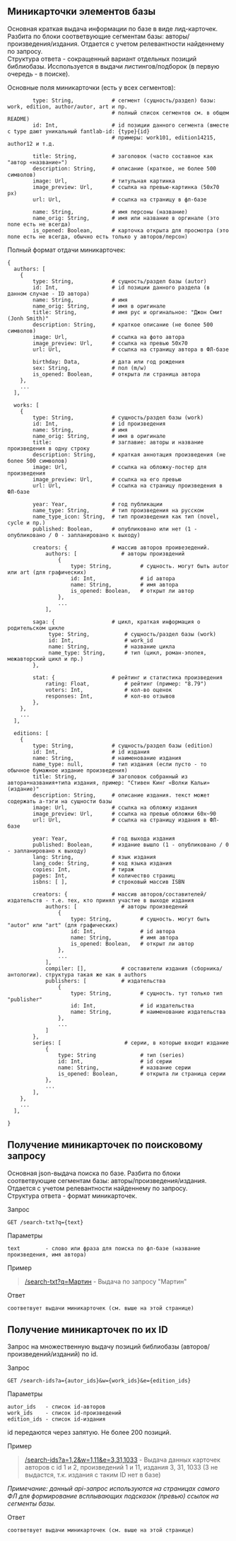 ## Миникарточки элементов базы

Основная краткая выдача информации по базе в виде лид-карточек. Разбита по блоки соответвующие сегментам базы: авторы/произведения/издания. Отдается с учетом релевантности найденнему по запросу.  
Структура ответа - сокращенный вариант отдельных позиций библиобазы. Исспользуется в выдачи листингов/подборок (в первую очередь - в поиске).  

Основные поля миникарточки (есть у всех сегментов):
```
        type: String,            # сегмент (сущность/раздел) базы: work, edition, author/autor, art и пр. 
                                 # полный список сегментов см. в общем README)
        id: Int,                 # id позиции данного сегмента (вместе с type дают уникальный fantlab-id: {type}{id}
                                 # примеры: work101, edition14215, author12 и т.д.

        title: String,           # заголовок (часто составное как "автор «название»")
        description: String,     # описание (краткое, не более 500 символов)
        image: Url,              # титульная картинка
        image_preview: Url,      # ссылка на превью-картинка (50х70 px)
        url: Url,                # ссылка на страницу в фл-базе

        name: String,            # имя персоны (название)
        name_orig: String,       # имя или название в оргинале (это поле есть не всегда)
        is_opened: Boolean,      # карточка открыта для просмотра (это поле есть не всегда, обычно есть только у авторов/персон)
```



Полный формат отдачи миникарточек:
```
{
  authors: [
    {
        type: String,            # сущность/раздел базы (autor)
        id: Int,                 # id позиции данного раздела (в данном случае - ID автора)
        name: String,            # имя
        name_orig: String,       # имя в оригинале
        title: String,           # имя рус и оргинальное: "Джон Смит (Jonh Smith)"
        description: String,     # краткое описание (не более 500 символов)
        image: Url,              # ссылка на фото автора
        image_preview: Url,      # ссылка на превью 50х70
        url: Url,                # ссылка на страницу автора в ФЛ-базе

        birthday: Data,          # дата или год рождения
        sex: String,             # пол (m/w)
        is_opened: Boolean,      # открыта ли страница автора
    },
    ...
  ],

  works: [
    {
        type: String,            # сущность/раздел базы (work)
        id: Int,                 # id произведения
        name: String,            # имя
        name_orig: String,       # имя в оригинале
        title:                   # заглавие: авторы и название произведения в одну строку
        description: String,     # краткая аннотация произведения (не более 500 символов)
        image: Url,              # ссылка на обложку-постер для произведения
        image_preview: Url,      # ссылка на его превью
        url: Url,                # ссылка на страницу произведения в ФЛ-базе

        year: Year,              # год публикации
        name_type: String,       # тип произведения на русском
        name_type_icon: String,  # тип произведения как тип (novel, cycle и пр.)
        published: Boolean,      # опубликовано или нет (1 - опубликовано / 0 - запланировано к выходу)
        
        creators: {              # массив авторов проивезедений.
            authors: [              # авторы произвдений
                {
                    type: String,         # сущность. могут быть autor или art (для графических)
                    id: Int,              # id автора
                    name: String,         # имя автора
                    is_opened: Boolean,   # открыт ли автор
                },
                ...
            ],

        saga: {                  # цикл, краткая информация о родительском цикле
             type: String,           # сущность/раздел базы (work)
             id: Int,                # work_id
             name: String,           # название цикла
             name_type: String,      # тип (цикл, роман-эпопея, межавторский цикл и пр.)
        },

        stat: {                  # рейтинг и статистика произведения
            rating: Float,           # рейтинг (пример: "8.79")
            voters: Int,             # кол-во оценок
            responses: Int,          # кол-во отзывов
        },
    },
    ...
  ],

  editions: [
    {
        type: String,            # сущность/раздел базы (edition)
        id: Int,                 # id издания
        name: String,            # наименование издания
        name_type: null,         # тип издания (если пусто - то обычное бумажное издание произведения)
        title: String,           # заголовок собранный из автора+названия+типа издания, пример: "Стивен Кинг «Волки Кальи» (издание)"
        description: String,     # описание издания. текст может содержать a-тэги на сущности базы
        image: Url,              # ссылка на обложку издания
        image_preview: Url,      # ссылка на превью обложки 60х~90
        url: Url,                # ссылка на страницу издания в ФЛ-базе

        year: Year,              # год выхода издания
        published: Boolean,      # издание вышло (1 - опубликовано / 0 - запланировано к выходу)
        lang: String,            # язык издания
        lang_code: String,       # код языка издания
        copies: Int,             # тираж
        pages: Int,              # количество страниц
        isbns: [ ],              # строковый массив ISBN

        creators: {              # массив авторов/составителей/издательств - т.е. тех, кто принял участие в выходе издания
            authors: [              # авторы произведений
                {
                    type: String,         # сущность. могут быть "autor" или "art" (для графических)
                    id: Int,              # id автора
                    name: String,         # имя автора
                    is_opened: Boolean,   # открыт ли автор
                },
                ...
            ],
            compiler: [],           # составители издания (сборника/антологии). структура такая же как в authors
            publishers: [           # издательства
                {
                    type: String,         # сущность. тут только тип "publisher"
                    id: Int,              # id издательства
                    name: String,         # наименование издательства
                },
                ...
            ]
        },
        series: [                    # серии, в которые входит издание
            {
                type: String              # тип (series) 
                id: Int,                  # id серии
                name: String,             # название серии
                is_opened: Boolean,       # открыта ли страница серии
            },
            ...
        ],
    },
    ...
  ],

}
```



## Получение миникарточек по поисковому запросу

Основная json-выдача поиска по базе. Разбита по блоки соответвующие сегментам базы: авторы/произведения/издания. Отдается с учетом релевантности найденнему по запросу.  
Структура ответа - формат миникарточек.

Запрос
```
GET /search-txt?q={text}
```

Параметры
```
text        - слово или фраза для поиска по фл-базе (название произведения, имя автора)
```

Пример
> [/search-txt?q=Мартин](https://api.fantlab.ru/search-txt?q=Мартин) - Выдача по запросу "Мартин"

Ответ
```
соответвует выдачи миникарточек (см. выше на этой странице)
```


## Получение миникарточек по их ID

Запрос на множественную выдачу позиций библиобазы (авторов/произведений/изданий) по id.  

Запрос
```
GET /search-ids?a={autor_ids}&w={work_ids}&e={edition_ids}
```

Параметры
```
autor_ids   - список id-авторов
work_ids    - список id-произведений
edition_ids - список id-издания
```
id передаются через запятую. Не более 200 позиций.

Пример
> [/search-ids?a=1,2&w=1,11&e=3,31,1033](https://api.fantlab.ru/search-ids?a=1,2&w=1,11&e=3,31,1033) - Выдача данных карточек авторов с id 1 и 2, произведений 1 и 11, издания 3, 31, 1033 (3 не выдастся, т.к. издания с таким ID нет в базе)

_Примечание: данный api-запрос используются на страницах самого ФЛ для формирование всплывающих подсказок (превью)  ссылок на сегменты базы._

Ответ
```
соответвует выдачи миникарточек (см. выше на этой странице)
```
